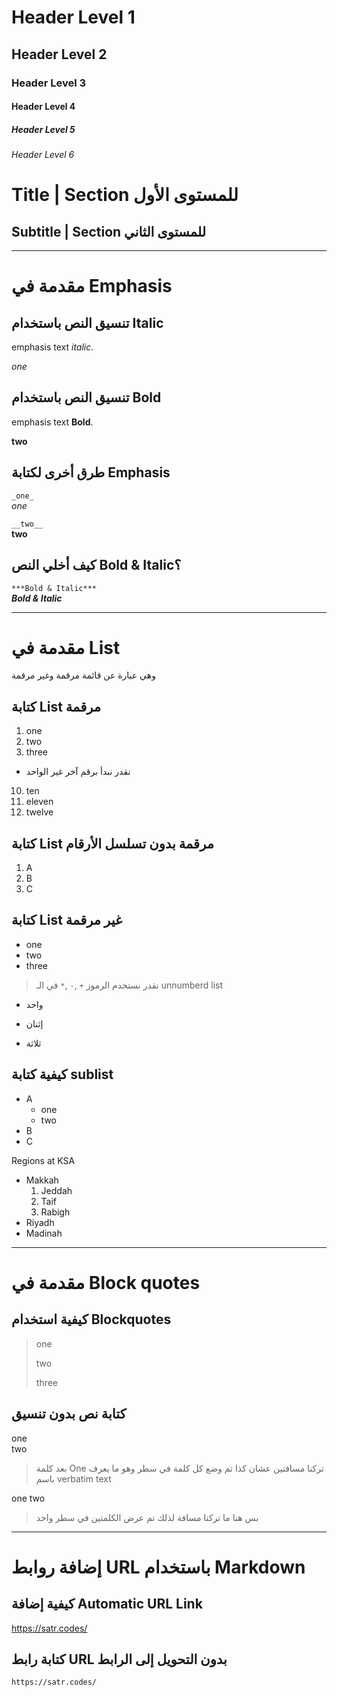 # Header Level 1
## Header Level 2
### Header Level 3
#### Header Level 4
##### Header Level 5
###### Header Level 6

Title | Section للمستوى الأول
=
Subtitle | Section للمستوى الثاني
--

------------------------------------
# مقدمة في Emphasis
## تنسيق النص باستخدام Italic
emphasis text *italic*.

*one*

## تنسيق النص باستخدام Bold
emphasis text **Bold**.

**two**

## طرق أخرى لكتابة Emphasis
`_one_`\
_one_

`__two__`\
__two__

## كيف أخلي النص Bold & Italic؟
`***Bold & Italic***`\
***Bold & Italic***

------------------------------------

# مقدمة في List
وهي عبارة عن قائمة مرقمة وغير مرقمة

## كتابة List مرقمة
1. one
2. two
3. three

- نقدر نبدأ برقم آخر غير الواحد
10. ten
11. eleven
12. twelve

## كتابة List مرقمة بدون تسلسل الأرقام
1. A
7. B
9. C

## كتابة List غير مرقمة
- one
- two
- three


> نقدر نستخدم الرموز `+` ,`-` ,`*` في الـ unnumberd list

+ واحد
* إثنان
- ثلاثة

## كيفية كتابة sublist
- A
  - one
  - two
- B
- C

Regions at KSA
- Makkah
  1. Jeddah
  2. Taif
  3. Rabigh
- Riyadh
- Madinah

------------------------------------

# مقدمة في Block quotes
## كيفية استخدام Blockquotes
> one
>
> two
>
> three

## كتابة نص بدون تنسيق
one  
two
> بعد كلمة One تركنا مسافتين عشان كذا تم وضع كل كلمة في سطر وهو ما يعرف باسم verbatim text

one
two
> بس هنا ما تركنا مسافة لذلك تم عرض الكلمتين في سطر واحد

------------------------------------

# إضافة روابط URL باستخدام Markdown
## كيفية إضافة Automatic URL Link
https://satr.codes/

## كتابة رابط URL بدون التحويل إلى الرابط

`https://satr.codes/`
